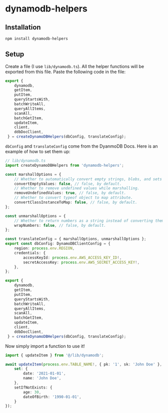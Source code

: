 # dynamodb-helpers

## Installation

```bash
npm install dynamodb-helpers
```

## Setup

Create a file (I use `lib/dynamodb.ts`). All the helper functions will be exported from this file. Paste the following code in the file:

```ts
export {
    dynamodb,
    getItem,
    putItem,
    queryStartsWith,
    batchWriteAll,
    queryAllItems,
    scanAll,
    batchGetItem,
    updateItem,
    client,
    ddbDocClient,
 } = createDynamoDBHelpers(dbConfig, translateConfig);
```

`dbConfig` and `translateConfig` come from the DyanmoDB Docs. Here is an example of how to set them up:


```ts
// lib/dynamodb.ts
import createDynamoDBHelpers from 'dynamodb-helpers';

const marshallOptions = {
    // Whether to automatically convert empty strings, blobs, and sets to `null`.
    convertEmptyValues: false, // false, by default.
    // Whether to remove undefined values while marshalling.
    removeUndefinedValues: true, // false, by default.
    // Whether to convert typeof object to map attribute.
    convertClassInstanceToMap: false, // false, by default.
};

const unmarshallOptions = {
    // Whether to return numbers as a string instead of converting them to native JavaScript numbers.
    wrapNumbers: false, // false, by default.
};

const translateConfig = { marshallOptions, unmarshallOptions };
export const dbConfig: DynamoDBClientConfig = {
    region: process.env.REGION,
    credentials: {
        accessKeyId: process.env.AWS_ACCESS_KEY_ID!,
        secretAccessKey: process.env.AWS_SECRET_ACCESS_KEY!,
    },
};

export {
    dynamodb,
    getItem,
    putItem,
    queryStartsWith,
    batchWriteAll,
    queryAllItems,
    scanAll,
    batchGetItem,
    updateItem,
    client,
    ddbDocClient,
 } = createDynamoDBHelpers(dbConfig, translateConfig);
```

Now simply import a function to use it!

```ts
import { updateItem } from '@/lib/dynamodb';

await updateItem(process.env.TABLE_NAME!, { pk: '1', sk: 'John Doe' }, {
    set: {
        date: '2021-01-01',
        name: 'John Doe',
    },
    setIfNotExists: {
        age: 30,
        dateOfBirth: '1990-01-01',
    }
});

```